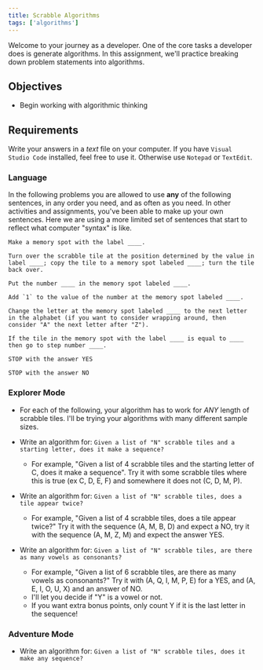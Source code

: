 ```yaml
---
title: Scrabble Algorithms
tags: ['algorithms']
---
```


Welcome to your journey as a developer. One of the core tasks a developer does is generate algorithms. In this assignment, we'll practice breaking down problem statements into algorithms.

## Objectives

- Begin working with algorithmic thinking

## Requirements

Write your answers in a _text_ file on your computer. If you have `Visual Studio Code` installed, feel free to use it. Otherwise use `Notepad` or `TextEdit`.

### Language

In the following problems you are allowed to use **any** of the following sentences, in any order you need, and as often as you need. In other activities and assignments, you've been able to make up your own sentences. Here we are using a more limited set of sentences that start to reflect what computer "syntax" is like.

```
Make a memory spot with the label ____.

Turn over the scrabble tile at the position determined by the value in label ____; copy the tile to a memory spot labeled ____; turn the tile back over.

Put the number ____ in the memory spot labeled ____.

Add `1` to the value of the number at the memory spot labeled ____.

Change the letter at the memory spot labeled ____ to the next letter in the alphabet (if you want to consider wrapping around, then consider "A" the next letter after "Z").

If the tile in the memory spot with the label ____ is equal to ____ then go to step number ____.

STOP with the answer YES

STOP with the answer NO
```

### Explorer Mode

- For each of the following, your algorithm has to work for _ANY_ length of scrabble tiles. I'll be trying your algorithms with many different sample sizes.

- Write an algorithm for: `Given a list of "N" scrabble tiles and a starting letter, does it make a sequence?`

  - For example, "Given a list of 4 scrabble tiles and the starting letter of C, does it make a sequence". Try it with some scrabble tiles where this is true (ex C, D, E, F) and somewhere it does not (C, D, M, P).

- Write an algorithm for: `Given a list of "N" scrabble tiles, does a tile appear twice?`

  - For example, "Given a list of 4 scrabble tiles, does a tile appear twice?" Try it with the sequence (A, M, B, D) and expect a NO, try it with the sequence (A, M, Z, M) and expect the answer YES.

- Write an algorithm for: `Given a list of "N" scrabble tiles, are there as many vowels as consonants?`
  - For example, "Given a list of 6 scrabble tiles, are there as many vowels as consonants?" Try it with (A, Q, I, M, P, E) for a YES, and (A, E, I, O, U, X) and an answer of NO.
  - I'll let you decide if "Y" is a vowel or not.
  - If you want extra bonus points, only count Y if it is the last letter in the sequence!

### Adventure Mode

- Write an algorithm for: `Given a list of "N" scrabble tiles, does it make any sequence?`
